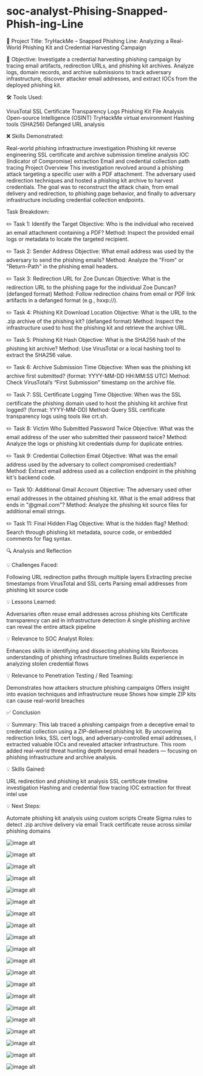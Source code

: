 # soc-analyst-Phising-Snapped-Phish-ing-Line

📝 Project Title:
TryHackMe – Snapped Phishing Line: Analyzing a Real-World Phishing Kit and Credential Harvesting Campaign

🎯 Objective:
Investigate a credential harvesting phishing campaign by tracing email artifacts, redirection URLs, and phishing kit archives. Analyze logs, domain records, and archive submissions to track adversary infrastructure, discover attacker email addresses, and extract IOCs from the deployed phishing kit.

🛠️ Tools Used:

VirusTotal
SSL Certificate Transparency Logs
Phishing Kit File Analysis
Open-source Intelligence (OSINT)
TryHackMe virtual environment
Hashing tools (SHA256)
Defanged URL analysis

❌ Skills Demonstrated:

Real-world phishing infrastructure investigation
Phishing kit reverse engineering
SSL certificate and archive submission timeline analysis
IOC (Indicator of Compromise) extraction
Email and credential collection path tracing
Project Overview
This investigation revolved around a phishing attack targeting a specific user with a PDF attachment. The adversary used redirection techniques and hosted a phishing kit archive to harvest credentials. The goal was to reconstruct the attack chain, from email delivery and redirection, to phishing page behavior, and finally to adversary infrastructure including credential collection endpoints.

Task Breakdown:

✏️ Task 1: Identify the Target
Objective: Who is the individual who received an email attachment containing a PDF?
Method: Inspect the provided email logs or metadata to locate the targeted recipient.

✏️ Task 2: Sender Address
Objective: What email address was used by the adversary to send the phishing emails?
Method: Analyze the "From" or "Return-Path" in the phishing email headers.

✏️ Task 3: Redirection URL for Zoe Duncan
Objective: What is the redirection URL to the phishing page for the individual Zoe Duncan? (defanged format)
Method: Follow redirection chains from email or PDF link artifacts in a defanged format (e.g., hxxp://).

✏️ Task 4: Phishing Kit Download Location
Objective: What is the URL to the .zip archive of the phishing kit? (defanged format)
Method: Inspect the infrastructure used to host the phishing kit and retrieve the archive URL.

✏️ Task 5: Phishing Kit Hash
Objective: What is the SHA256 hash of the phishing kit archive?
Method: Use VirusTotal or a local hashing tool to extract the SHA256 value.

✏️ Task 6: Archive Submission Time
Objective: When was the phishing kit archive first submitted? (format: YYYY-MM-DD HH:MM:SS UTC)
Method: Check VirusTotal’s “First Submission” timestamp on the archive file.

✏️ Task 7: SSL Certificate Logging Time
Objective: When was the SSL certificate the phishing domain used to host the phishing kit archive first logged? (format: YYYY-MM-DD)
Method: Query SSL certificate transparency logs using tools like crt.sh.

✏️ Task 8: Victim Who Submitted Password Twice
Objective: What was the email address of the user who submitted their password twice?
Method: Analyze the logs or phishing kit credentials dump for duplicate entries.

✏️ Task 9: Credential Collection Email
Objective: What was the email address used by the adversary to collect compromised credentials?
Method: Extract email address used as a collection endpoint in the phishing kit's backend code.

✏️ Task 10: Additional Gmail Account
Objective: The adversary used other email addresses in the obtained phishing kit. What is the email address that ends in "@gmail.com"?
Method: Analyze the phishing kit source files for additional email strings.

✏️ Task 11: Final Hidden Flag
Objective: What is the hidden flag?
Method: Search through phishing kit metadata, source code, or embedded comments for flag syntax.

🔍 Analysis and Reflection

💡 Challenges Faced:

Following URL redirection paths through multiple layers
Extracting precise timestamps from VirusTotal and SSL certs
Parsing email addresses from phishing kit source code

💡 Lessons Learned:

Adversaries often reuse email addresses across phishing kits
Certificate transparency can aid in infrastructure detection
A single phishing archive can reveal the entire attack pipeline

💡 Relevance to SOC Analyst Roles:

Enhances skills in identifying and dissecting phishing kits
Reinforces understanding of phishing infrastructure timelines
Builds experience in analyzing stolen credential flows

💡 Relevance to Penetration Testing / Red Teaming:

Demonstrates how attackers structure phishing campaigns
Offers insight into evasion techniques and infrastructure reuse
Shows how simple ZIP kits can cause real-world breaches

✅ Conclusion

💡 Summary: This lab traced a phishing campaign from a deceptive email to credential collection using a ZIP-delivered phishing kit. By uncovering redirection links, SSL cert logs, and adversary-controlled email addresses, I extracted valuable IOCs and revealed attacker infrastructure. This room added real-world threat hunting depth beyond email headers — focusing on phishing infrastructure and archive analysis.

💡 Skills Gained:

URL redirection and phishing kit analysis
SSL certificate timeline investigation
Hashing and credential flow tracing
IOC extraction for threat intel use

💡 Next Steps:

Automate phishing kit analysis using custom scripts
Create Sigma rules to detect .zip archive delivery via email
Track certificate reuse across similar phishing domains

![image alt](https://github.com/andre5Jr/soc-analyst-Phising-Snapped-Phish-ing-Line/blob/d5921d5f6da4d4a61f44989040586aad3a15bd27/1-1.png)  

![image alt](https://github.com/andre5Jr/soc-analyst-Phising-Snapped-Phish-ing-Line/blob/d5921d5f6da4d4a61f44989040586aad3a15bd27/1-2.png)   

![image alt](https://github.com/andre5Jr/soc-analyst-Phising-Snapped-Phish-ing-Line/blob/d5921d5f6da4d4a61f44989040586aad3a15bd27/2-1.png)   

![image alt](https://github.com/andre5Jr/soc-analyst-Phising-Snapped-Phish-ing-Line/blob/d5921d5f6da4d4a61f44989040586aad3a15bd27/3-1.png)   

![image alt](https://github.com/andre5Jr/soc-analyst-Phising-Snapped-Phish-ing-Line/blob/d5921d5f6da4d4a61f44989040586aad3a15bd27/3-2.png)   

![image alt](https://github.com/andre5Jr/soc-analyst-Phising-Snapped-Phish-ing-Line/blob/d5921d5f6da4d4a61f44989040586aad3a15bd27/3-3.png)  

![image alt](https://github.com/andre5Jr/soc-analyst-Phising-Snapped-Phish-ing-Line/blob/d5921d5f6da4d4a61f44989040586aad3a15bd27/3-4.png)   

![image alt](https://github.com/andre5Jr/soc-analyst-Phising-Snapped-Phish-ing-Line/blob/d5921d5f6da4d4a61f44989040586aad3a15bd27/4-1.png)   

![image alt](https://github.com/andre5Jr/soc-analyst-Phising-Snapped-Phish-ing-Line/blob/d5921d5f6da4d4a61f44989040586aad3a15bd27/5-1.png)   

![image alt](https://github.com/andre5Jr/soc-analyst-Phising-Snapped-Phish-ing-Line/blob/d5921d5f6da4d4a61f44989040586aad3a15bd27/5-2.png)   

![image alt](https://github.com/andre5Jr/soc-analyst-Phising-Snapped-Phish-ing-Line/blob/d5921d5f6da4d4a61f44989040586aad3a15bd27/6-1.png)  

![image alt](https://github.com/andre5Jr/soc-analyst-Phising-Snapped-Phish-ing-Line/blob/d5921d5f6da4d4a61f44989040586aad3a15bd27/8-1.png)   

![image alt](https://github.com/andre5Jr/soc-analyst-Phising-Snapped-Phish-ing-Line/blob/d5921d5f6da4d4a61f44989040586aad3a15bd27/8-2.png)   

![image alt](https://github.com/andre5Jr/soc-analyst-Phising-Snapped-Phish-ing-Line/blob/d5921d5f6da4d4a61f44989040586aad3a15bd27/8-3.png)   

![image alt](https://github.com/andre5Jr/soc-analyst-Phising-Snapped-Phish-ing-Line/blob/d5921d5f6da4d4a61f44989040586aad3a15bd27/9-1.png)   

![image alt](https://github.com/andre5Jr/soc-analyst-Phising-Snapped-Phish-ing-Line/blob/d5921d5f6da4d4a61f44989040586aad3a15bd27/10-1.png)  

![image alt](https://github.com/andre5Jr/soc-analyst-Phising-Snapped-Phish-ing-Line/blob/d5921d5f6da4d4a61f44989040586aad3a15bd27/11-1.png)   

![image alt](https://github.com/andre5Jr/soc-analyst-Phising-Snapped-Phish-ing-Line/blob/d5921d5f6da4d4a61f44989040586aad3a15bd27/11-2.png)   

![image alt](https://github.com/andre5Jr/soc-analyst-Phising-Snapped-Phish-ing-Line/blob/d5921d5f6da4d4a61f44989040586aad3a15bd27/11-3.png)   

![image alt](https://github.com/andre5Jr/soc-analyst-Phising-Snapped-Phish-ing-Line/blob/d5921d5f6da4d4a61f44989040586aad3a15bd27/11-4.png) 

